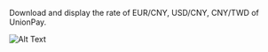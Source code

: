 Download and display the rate of EUR/CNY, USD/CNY, CNY/TWD of UnionPay.

![Alt Text](ImageViewer/layout.png)
